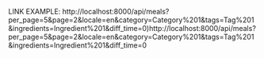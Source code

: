 LINK EXAMPLE:
http://localhost:8000/api/meals?per_page=5&page=2&locale=en&category=Category%201&tags=Tag%201&ingredients=Ingredient%201&diff_time=0)http://localhost:8000/api/meals?per_page=5&page=2&locale=en&category=Category%201&tags=Tag%201&ingredients=Ingredient%201&diff_time=0
